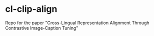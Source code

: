 # cl-clip-align
Repo for the paper "Cross-Lingual Representation Alignment Through Contrastive Image-Caption Tuning"